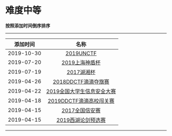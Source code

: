 # 难度中等

**按照添加时间倒序排序**  

---

|添加时间| 名称 | 
|:---:|:---:|
| 2019-10-30|[2019UNCTF](/articals/2019unctf.html)|
|2019-07-20|[2019上海神盾杯](/articals/2019shendun.html)|
|2019-07-19|[2017湖湘杯](/articals/2017huxiang.html)|
|2019-04-26|[2018DDCTF滴滴夺旗赛](/articals/2018ddctf.html)|
|2019-04-22|[2019全国大学生信息安全大赛](/articals/2019national.html)|
|2019-04-18|[2019DDCTF滴滴高校闯关赛](/articals/2019ddctf.html)|
|2019-04-15|[2017全国信安赛](/articals/2017national.html)|
|2019-04-15|[2019西湖论剑预选赛](/articals/xihulunjian2019.html)|

---

